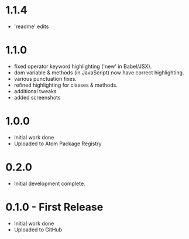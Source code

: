 # 1.1.4

- 'readme' edits

# 1.1.0

- fixed operator keyword highlighting ('new' in Babel/JSX).
- dom variable & methods (in JavaScript) now have correct highlighting.
- various punctuation fixes.
- refined highlighting for classes & methods.
- additional tweaks
- added screenshots

# 1.0.0

- Initial work done
- Uploaded to Atom Package Registry

# 0.2.0

- Initial development complete.

# 0.1.0 - First Release

- Initial work done
- Uploaded to GitHub

